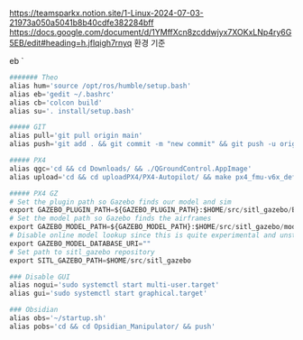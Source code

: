 https://teamsparkx.notion.site/1-Linux-2024-07-03-21973a050a5041b8b40cdfe382284bff
https://docs.google.com/document/d/1YMffXcn8zcddwjyx7XOKxLNp4ry6G5EB/edit#heading=h.jflqigh7rnyq
환경 기준


eb
`
```python
####### Theo
alias hum='source /opt/ros/humble/setup.bash'
alias eb='gedit ~/.bashrc'
alias cb='colcon build'
alias su='. install/setup.bash'

##### GIT
alias pull='git pull origin main'
alias push='git add . && git commit -m "new commit" && git push -u origin main'

##### PX4
alias qgc='cd && cd Downloads/ && ./QGroundControl.AppImage'
alias upload='cd && cd uploadPX4/PX4-Autopilot/ && make px4_fmu-v6x_default upload'

##### PX4 GZ
# Set the plugin path so Gazebo finds our model and sim
export GAZEBO_PLUGIN_PATH=${GAZEBO_PLUGIN_PATH}:$HOME/src/sitl_gazebo/Build
# Set the model path so Gazebo finds the airframes
export GAZEBO_MODEL_PATH=${GAZEBO_MODEL_PATH}:$HOME/src/sitl_gazebo/models
# Disable online model lookup since this is quite experimental and unstable
export GAZEBO_MODEL_DATABASE_URI=""
# Set path to sitl_gazebo repository
export SITL_GAZEBO_PATH=$HOME/src/sitl_gazebo

### Disable GUI
alias nogui='sudo systemctl start multi-user.target'
alias gui='sudo systemctl start graphical.target'

### Obsidian
alias obs='~/startup.sh'
alias pobs='cd && cd Opsidian_Manipulator/ && push'
```

